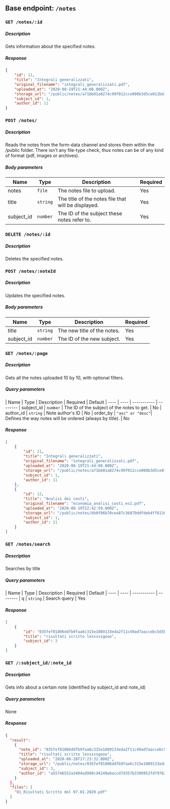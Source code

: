 ## Base endpoint: `/notes`

### `GET /notes/:id`

##### Description
Gets information about the specified notes.

##### Response
```json
{
    "id": 11,
    "title": "Integrali generalizzati",
    "original_filename": "integrali_generalizzati.pdf",
    "uploaded_at": "2020-08-19T21:44:08.000Z",
    "storage_url": "/public/notes/a71bb01a8274c99f012cce000b3d5ce012bd195d3eb2bf36362bb6bf6c5a834eacafee82f9dbde2e9986a97aec5e4791689f92702a8ca6593c02083a85c87457.pdf",
    "subject_id": 1,
    "author_id": 11
}
```

### `POST /notes/`

##### Description

Reads the notes from the form-data channel and stores them within the /public folder.
There isn't any file-type check, thus notes can be of any kind of format (pdf, images or archives).

##### Body parameters
| Name | Type | Description | Required
| ---- | ---- | ----------- | --------
| notes | `file` | The notes file to upload. | Yes
| title | `string` | The title of the notes file that will be displayed. | Yes
| subject_id | `number` | The ID of the subject these notes refer to. | Yes

### `DELETE /notes/:id`

##### Description
Deletes the specified notes.

### `POST /notes/:noteId`

##### Description
Updates the specified notes. 

##### Body parameters
| Name | Type | Description | Required
| ---- | ---- | ----------- | --------
| title | `string` | The new title of the notes. | Yes
| subject_id | `number` | The ID of the new subject. | Yes

### `GET /notes/:page`

##### Description

Gets all the notes uploaded 10 by 10, with optional filters.

##### Query parameters

| Name | Type | Description | Required | Default
| ---- | ---- | ----------- | --------
| subject_id | `number` | The ID of the subject of the notes to get. | No
| author_id | `string` | Note author's ID | No
| order_by | `"asc" or "desc"`| Defines the way notes will be ordered (always by title). | No

##### Response
```json
[
    {
        "id": 11,
        "title": "Integrali generalizzati",
        "original_filename": "integrali_generalizzati.pdf",
        "uploaded_at": "2020-08-19T21:44:08.000Z",
        "storage_url": "/public/notes/a71bb01a8274c99f012cce000b3d5ce012bd195d3eb2bf36362bb6bf6c5a834eacafee82f9dbde2e9986a97aec5e4791689f92702a8ca6593c02083a85c87457.pdf",
        "subject_id": 1,
        "author_id": 11
    },
    {
        "id": 12,
        "title": "Analisi dei costi",
        "original_filename": "economia_analisi_costi_es1.pdf",
        "uploaded_at": "2020-08-19T22:42:59.000Z",
        "storage_url": "/public/notes/bb0f86b70cea87c36879ddfdeb4ff61309cf2c6c242ea771ac4648168b99285667f2c223c87abed698f4fd9888bd75190853599e899cf0f6dca10b54653f4308.pdf",
        "subject_id": 1,
        "author_id": 11
    }
]
```
### `GET /notes/search`

##### Description

Searches by title

##### Query parameters

| Name | Type | Description | Required | Default
| ---- | ---- | ----------- | --------
| q | `string` | Search query | Yes

##### Response
```json
[
    {
	    "id": "035fef01806ddfb9faa6c315e1089133eda2f11c49ad7aaccebc5d5b34a8b77784fd4e1fae8798bf5c85fcd57757a8da79217d296169d936a070aa812c9aa88e",
	    "title": "risultati scritto lesssssgooo",
	    "subject_id": 3
    }
]
```
### `GET /:subject_id/:note_id`

##### Description

Gets info about a certain note (identified by subject_id and note_id)

##### Query parameters
None
##### Response
```json
{
  "result": 
    {
      "note_id": "035fef01806ddfb9faa6c315e1089133eda2f11c49ad7aaccebc5d5b34a8b77784fd4e1fae8798bf5c85fcd57757a8da79217d296169d936a070aa812c9aa88e",
      "title": "risultati scritto lesssssgooo",
      "uploaded_at": "2020-08-28T17:23:32.000Z",
      "storage_url": "/public/notes/035fef01806ddfb9faa6c315e1089133eda2f11c49ad7aaccebc5d5b34a8b77784fd4e1fae8798bf5c85fcd57757a8da79217d296169d936a070aa812c9aa88e",
      "subject_id": 3,
      "author_id": "a55746552a3404ad989cd4249e6accd7d357b3309952fdf97620092cda32cb81"
    }
  ],
  "files": [
    "01_Risultati Scritto del 07.01.2020.pdf"
  ]
}
```
